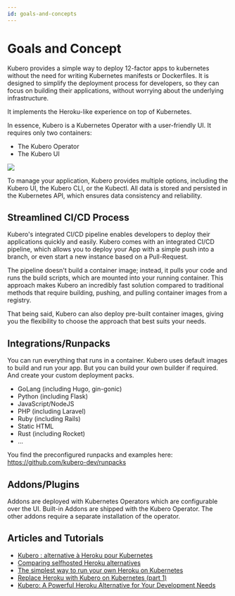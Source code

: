 ```yaml
---
id: goals-and-concepts
---
```



# Goals and Concept
Kubero provides a simple way to deploy 12-factor apps to kubernetes without the need for writing Kubernetes manifests or Dockerfiles. It is designed to simplify the deployment process for developers, so they can focus on building their applications, without worrying about the underlying infrastructure.

It implements the Heroku-like experience on top of Kubernetes.

In essence, Kubero is a Kubernetes Operator with a user-friendly UI. It requires only two containers:
 - The Kubero Operator
 - The Kubero UI

<img src="https://raw.githubusercontent.com/kubero-dev/kubero/main/docs/img/highlevel.png" />

To manage your application, Kubero provides multiple options, including the Kubero UI, the Kubero CLI, or the Kubectl. All data is stored and persisted in the Kubernetes API, which ensures data consistency and reliability.

## Streamlined CI/CD Process
Kubero's integrated CI/CD pipeline enables developers to deploy their applications quickly and easily. Kubero comes with an integrated CI/CD pipeline, which allows you to deploy your App with a simple push into a branch, or even start a new instance based on a Pull-Request.

The pipeline doesn't build a container image; instead, it pulls your code and runs the build scripts, which are mounted into your running container. This approach makes Kubero an incredibly fast solution compared to traditional methods that require building, pushing, and pulling container images from a registry.

That being said, Kubero can also deploy pre-built container images, giving you the flexibility to choose the approach that best suits your needs.

## Integrations/Runpacks

You can run everything that runs in a container. Kubero uses default images to build and run your app. But you can build your own builder if required. And create your custom deployment packs.

- GoLang (including Hugo, gin-gonic)
- Python (including Flask)
- JavaScript/NodeJS
- PHP (including Laravel)
- Ruby (including Rails)
- Static HTML
- Rust (including Rocket)
- ...


You find the preconfigured runpacks and examples here:
https://github.com/kubero-dev/runpacks

## Addons/Plugins
Addons are deployed with Kubernetes Operators which are configurable over the UI. Built-in Addons are shipped with the Kubero Operator. The other addons require a separate installation of the operator.

## Articles and Tutorials
 - [Kubero : alternative à Heroku pour Kubernetes](https://dev.to/deep75/kubero-alternative-a-heroku-pour-kubernetes--19am)
 - [Comparing selfhosted Heroku alternatives](https://dev.to/shoksuno/comparing-selfhosted-heroku-alternatives-249p)
 - [The simplest way to run your own Heroku on Kubernetes](https://dev.to/shoksuno/the-simplest-way-to-run-your-own-heroku-on-kubernetes-3l03)
 - [Replace Heroku with Kubero on Kubernetes (part 1)](https://dev.to/shoksuno/replace-heroku-with-kubero-on-kubernetes-2aoj)
 - [Kubero: A Powerful Heroku Alternative for Your Development Needs](https://medevel.com/kubero/)